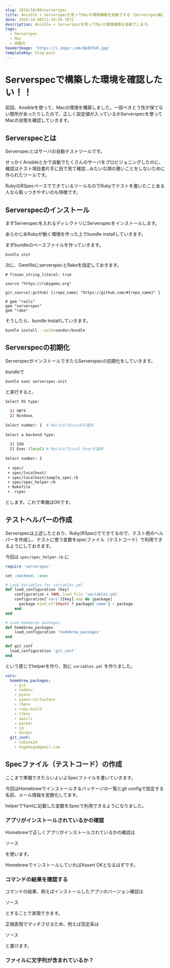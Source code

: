 ```yaml
---
slug: 2019/10/08/serverspec
title: Ansible + Serverspecを使ってMacの環境構築を自動でする (Serverspec編)
date: 2019-10-08T11:34:59.707Z
description: Ansible + Serverspecを使ってMacの環境構築を自動でします。
tags:
  - Serverspec
  - Mac
  - 自動化
headerImage: 'https://i.imgur.com/QmIHfeR.jpg'
templateKey: blog-post
---
```

# Serverspecで構築した環境を確認したい！！

前回、Ansibleを使って、Macの環境を構築しました。一部べきとう性が保てない箇所があったりしたので、正しく設定値が入っているかServerspecを使ってMacの状態を確認していきます。

## Serverspecとは

Serverspecとはサーバの自動テストツールです。

せっかくAnsibleとかで自動でたくさんのサーバをプロビジョニングしたのに、確認はテスト項目書片手に目で見て確認…みたいな頭の悪いことをしないために作られたツールです。

RubyのRSpecベースでできているツールなのでRubyでテストを書いたことある人なら取っつきやすいのも特徴です。

## Serverspecのインストール

まずServerspecを入れるディレクトリにServerspecをインストールします。

あらかじめRubyが動く環境を作った上でbundle installしていきます。

まずbundleのベースファイルを作っていきます。

```bash
bundle init
```

次に、GemfileにserverspecとRakeを指定しておきます。

```gemfile
# frozen_string_literal: true

source "https://rubygems.org"

git_source(:github) {|repo_name| "https://github.com/#{repo_name}" }

# gem "rails"
gem "serverspec"
gem "rake"
```

そうしたら、bundle installしていきます。

```bash
bundle install --path=vendor/bundle
```

## Serverspecの初期化

ServerspecがインストールできたらServerspecの初期化をしていきます。

bundleで

```bash
bundle exec serverspec-init
```

と実行すると、

```bash
Select OS type:
 
  1) UN*X
  2) Windows
 
Select number: 1  # MacなのでUnix系を選択
 
Select a backend type:
 
  1) SSH
  2) Exec (local) # MacなのでLocal Execを選択
 
Select number: 2
 
 + spec/
 + spec/localhost/
 + spec/localhost/sample_spec.rb
 + spec/spec_helper.rb
 + Rakefile
 + .rspec
```

とします。これで準備はOKです。


## テストヘルパーの作成

Serverspecは上述したとおり、Ruby(RSpec)でできてるので、テスト用のヘルパーを作成し、テストに使う変数をspecファイル（テストコード）で利用できるようにしておきます。

今回は `spec/spec_helper.rb` に

```ruby
require 'serverspec'

set :backend, :exec

# Load Variables for variables.yml
def load_configuration (key)
    configuration = YAML.load_file 'variables.yml'
    configuration['vars'][key].map do |package|
      package.kind_of?(Hash) ? package['name'] : package
    end
end

# Load Homebrew packages
def homebrew_packages
    load_configuration 'homebrew_packages'
end

def git_conf
  load_configuration 'git_conf'
end
```

という感じでhelperを作り、別に `variables.yml` を作りました。

```yaml
vars:
  homebrew_packages:
    - git
    - nodenv
    - pyenv
    - pyenv-virtualenv
    - rbenv
    - ruby-build
    - tfenv
    - awscli
    - packer
    - jq
    - docker
  git_conf:
    - tubone24
    - hogehoge@gmail.com
```

## Specファイル（テストコード）の作成

ここまで準備できたらいよいよSpecファイルを書いていきます。

今回はHomebrewでインストールするパッケージの一覧とgit configで設定する名前、メール情報を変数化してます。

helperでYamlに記載した変数をSpecで利用できるようになりました。

### アプリがインストールされているかの確認

Homebrewで正しくアプリがインストールされているかの確認は

ソース

を使います。

HomebrewでインストールしていればAssert OKとなるはずです。

### コマンドの結果を確認する

コマンドの結果、例えばインストールしたアプリのバージョン確認は

ソース

とすることで実現できます。

正規表現でマッチさせるため、例えば否定系は

ソース

と書けます。

### ファイルに文字列が含まれているか？
